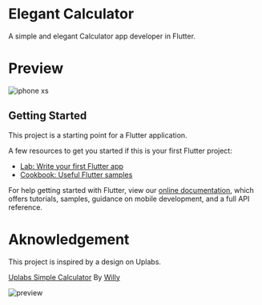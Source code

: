 # Elegant Calculator

A simple and elegant Calculator app developer in Flutter.

# Preview
![iphone xs](https://user-images.githubusercontent.com/15217195/52176039-59d19180-27d3-11e9-9772-cea59694d92f.png)


## Getting Started

This project is a starting point for a Flutter application.

A few resources to get you started if this is your first Flutter project:

- [Lab: Write your first Flutter app](https://flutter.io/docs/get-started/codelab)
- [Cookbook: Useful Flutter samples](https://flutter.io/docs/cookbook)

For help getting started with Flutter, view our 
[online documentation](https://flutter.io/docs), which offers tutorials, 
samples, guidance on mobile development, and a full API reference.

# Aknowledgement
This project is inspired by a design on Uplabs.

[Uplabs Simple Calculator](https://www.uplabs.com/posts/simple-calculator-theme) By [Willy](https://www.uplabs.com/wii2zo)

![preview](https://user-images.githubusercontent.com/15217195/52176147-bc775d00-27d4-11e9-90d9-ebeb1f53f225.jpg)
